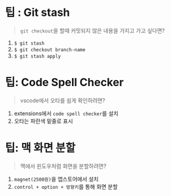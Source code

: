 # 팁 : Git stash

> `git checkout`을 할때 커밋되지 않은 내용을 가지고 가고 싶다면?

1. `$ git stash`
2. `$ git checkout branch-name`
3. `$ git stash apply`

# 팁: Code Spell Checker

> vscode에서 오타를 쉽게 확인하려면?

1. extensions에서 `code spell checker`를 설치
2. 오타는 파란색 밑줄로 표시

# 팁: 맥 화면 분할

> 맥에서 윈도우처럼 화면을 분할하려면?

1. `magnet(2500원)`을 앱스토어에서 설치
2. `control + option + 방향키`를 통해 화면 분할